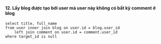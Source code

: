 #### 12. Lấy blog được tạo bởi user mà user này không có bất kỳ comment ở blog
```mysql
select title, full_name
from user inner join blog on user.id = blog.user_id
	left join comment on user.id = comment.user_id
where target_id is null
```

